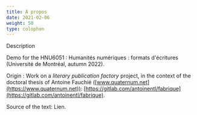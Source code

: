 ```yaml
---
title: À propos 
date: 2021-02-06
weight: 50
type: colophon
---
```


Description

Demo for the HNU6051 : Humanités numériques : formats d'écritures (Université de Montréal, autumn 2022). 

Origin : Work on a _literary publication factory_ project, in the context of the doctoral thesis of Antoine Fauchié ([www.quaternum.net](https://www.quaternum.net)): [https://gitlab.com/antoinentl/fabrique](https://gitlab.com/antoinentl/fabrique).

Source of the text: Lien.